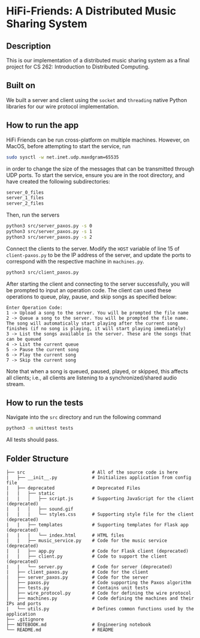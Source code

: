# HiFi-Friends: A Distributed Music Sharing System

## Description

This is our implementation of a distributed music sharing system as a final project for
CS 262: Introduction to Distributed Computing.

## Built on

We built a server and client using the `socket` and `threading` native Python libraries for our wire protocol implementation. 

## How to run the app

HiFi Friends can be run cross-platform on multiple machines. However, on MacOS, before attempting to start the service, run

```bash
sudo sysctl -w net.inet.udp.maxdgram=65535
``` 

in order to change the size of the messages that can be transmitted through UDP ports. To start the service, ensure you are in the root directory, and have created the following subdirectories:

```bash
server_0_files
server_1_files
server_2_files
```

Then, run the servers

```bash
python3 src/server_paxos.py -s 0 
python3 src/server_paxos.py -s 1
python3 src/server_paxos.py -s 2 
```

Connect the clients to the server. Modify the `HOST` variable of line 15 of `client-paxos.py` to be the IP address of the server, and update the ports to correspond with the respective machine in `machines.py`.

```bash
python3 src/client_paxos.py
```

After starting the client and connecting to the server successfully, you will be prompted to input an operation code. The client can used these operations to queue, play, pause, and skip songs as specified below:

```
Enter Operation Code:
1 -> Upload a song to the server. You will be prompted the file name
2 -> Queue a song to the server. You will be prompted the file name. The song will automatically start playing after the current song finishes (if no song is playing, it will start playing immediately)
3 -> List the songs available in the server. These are the songs that can be queued
4 -> List the current queue
5 -> Pause the current song
6 -> Play the current song
7 -> Skip the current song
```
Note that when a song is queued, paused, played, or skipped, this affects all clients; i.e., all clients are listening to a synchronized/shared audio stream.


## How to run the tests

Navigate into the `src` directory and run the following command

```bash
python3 -m unittest tests
```

All tests should pass.

## Folder Structure
```
├── src                         # All of the source code is here
|   ├── __init__.py             # Initializes application from config file
|   ├── deprecated              # Deprecated Files
|   |   ├── static     
|   |   │   ├── script.js       # Supporting JavaScript for the client (deprecated)
|   |   │   ├── sound.gif       
|   |   |   └── styles.css      # Supporting style file for the client (deprecated)
|   |   ├── templates           # Supporting templates for Flask app (deprecated)
|   |   |   └── index.html      # HTML files
|   |   ├── music_service.py    # Code for the music service (deprecated)          
|   |   ├── app.py              # Code for Flask client (deprecated)
|   |   ├── client.py           # Code to support the client (deprecated)
|   |   └── server.py           # Code for server (deprecated)
|   ├── client_paxos.py         # Code for the client
|   ├── server_paxos.py         # Code for the server
│   ├── paxos.py                # Code supporting the Paxos algorithm
│   ├── tests.py                # Contains unit tests
│   ├── wire_protocol.py        # Code for defining the wire protocol
│   ├── machines.py             # Code defining the machines and their IPs and ports
|   └── utils.py                # Defines common functions used by the application
├── .gitignore	
├── NOTEBOOK.md                 # Engineering notebook	
└── README.md                   # README
``` 
